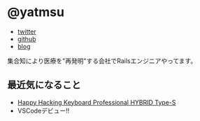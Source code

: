# @yatmsu

- [twitter](https://twitter.com/yatmsu)
- [github](https://github.com/yatmsu)
- [blog](http://yatmsu.hatenablog.com/)

集合知により医療を"再発明"する会社でRailsエンジニアやってます。

## 最近気になること

* [Happy Hacking Keyboard Professional HYBRID Type-S](https://www.pfu.fujitsu.com/direct/hhkb/detail_pd-kb800bs-kbrf.html)
* VSCodeデビュー!!
